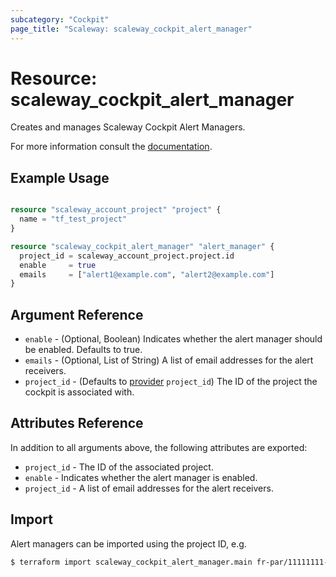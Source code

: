 ```yaml
---
subcategory: "Cockpit"
page_title: "Scaleway: scaleway_cockpit_alert_manager"
---
```


# Resource: scaleway_cockpit_alert_manager

Creates and manages Scaleway Cockpit Alert Managers.

For more information consult the [documentation](https://www.scaleway.com/en/docs/observability/cockpit/concepts/#grafana-users).

## Example Usage

```terraform

resource "scaleway_account_project" "project" {
  name = "tf_test_project"
}

resource "scaleway_cockpit_alert_manager" "alert_manager" {
  project_id = scaleway_account_project.project.id
  enable     = true
  emails     = ["alert1@example.com", "alert2@example.com"]
}
```


## Argument Reference

- `enable` - (Optional, Boolean) Indicates whether the alert manager should be enabled. Defaults to true.
- `emails` - (Optional, List of String) A list of email addresses for the alert receivers.
- `project_id` - (Defaults to [provider](../index.md#project_id) `project_id`) The ID of the project the cockpit is associated with.

## Attributes Reference

In addition to all arguments above, the following attributes are exported:

- `project_id` - The ID of the associated project.
- `enable` - Indicates whether the alert manager is enabled.
- `project_id` - A list of email addresses for the alert receivers.


## Import

Alert managers can be imported using the project ID, e.g.

```bash
$ terraform import scaleway_cockpit_alert_manager.main fr-par/11111111-1111-1111-1111-111111111111
```
